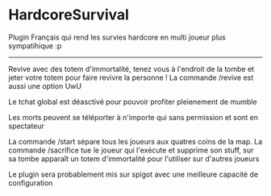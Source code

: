 # HardcoreSurvival
Plugin Français qui rend les survies hardcore en multi joueur plus sympatihique :p

----------------------------
Revive avec des totem d'immortalité, tenez vous à l'endroit de la tombe et jeter votre totem pour faire revivre la personne !
La commande /revive est aussi une option UwU

Le tchat global est déasctivé pour pouvoir profiter pleienement de mumble

Les morts peuvent se téléporter à n'importe qui sans permission et sont en spectateur

La commande /start sépare tous les joueurs aux quatres coins de la map.
La commande /sacrifice tue le joueur qui l'exécute et supprime son stuff, sur sa tombe apparaît un totem d'immortalité pour l'utiliser sur d'autres joueurs

Le plugin sera probablement mis sur spigot avec une meilleure capacité de configuration
